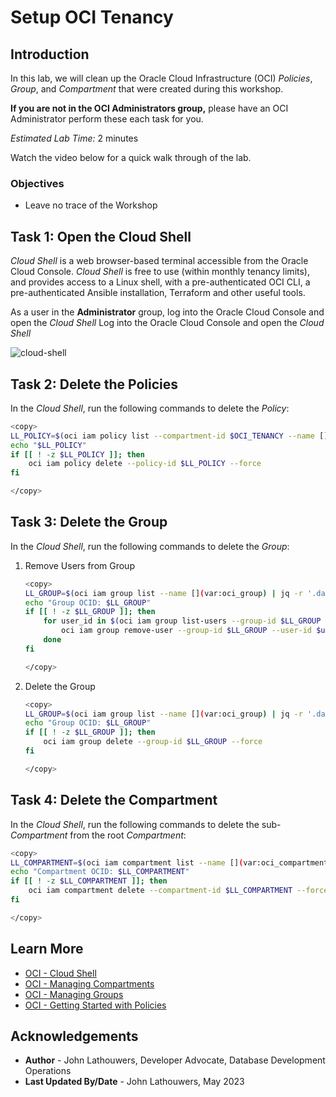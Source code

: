 # Setup OCI Tenancy

## Introduction

In this lab, we will clean up the Oracle Cloud Infrastructure (OCI) *Policies*, *Group*, and *Compartment* that were created during this workshop.

<if type="tenancy">**If you are not in the OCI Administrators group,** please have an OCI Administrator perform these each task for you.</fi>

*Estimated Lab Time:* 2 minutes

Watch the video below for a quick walk through of the lab.
[](youtube:zNKxJjkq0Pw)

### Objectives

* Leave no trace of the Workshop

## Task 1: Open the Cloud Shell

*Cloud Shell* is a web browser-based terminal accessible from the Oracle Cloud Console. *Cloud Shell* is free to use (within monthly tenancy limits), and provides access to a Linux shell, with a pre-authenticated OCI CLI, a pre-authenticated Ansible installation, Terraform and other useful tools.

<if type="tenancy">As a user in the **Administrator** group, log into the Oracle Cloud Console and open the *Cloud Shell*</fi>
<if type="freetier">Log into the Oracle Cloud Console and open the *Cloud Shell*</fi>

![cloud-shell](https://oracle-livelabs.github.io/common/images/console/cloud-shell.png)

## Task 2: Delete the Policies

In the *Cloud Shell*, run the following commands to delete the *Policy*:

```bash
<copy>
LL_POLICY=$(oci iam policy list --compartment-id $OCI_TENANCY --name [](var:oci_group)_POLICY --raw-output | jq -r '.data[].id')
echo "$LL_POLICY"
if [[ ! -z $LL_POLICY ]]; then
    oci iam policy delete --policy-id $LL_POLICY --force
fi

</copy>
```

## Task 3: Delete the Group

In the *Cloud Shell*, run the following commands to delete the *Group*:

1. Remove Users from Group

    ```bash
    <copy>
    LL_GROUP=$(oci iam group list --name [](var:oci_group) | jq -r '.data[].id')
    echo "Group OCID: $LL_GROUP"
    if [[ ! -z $LL_GROUP ]]; then
        for user_id in $(oci iam group list-users --group-id $LL_GROUP | jq -r '.data[].id'); do
            oci iam group remove-user --group-id $LL_GROUP --user-id $user_id --force
        done
    fi

    </copy>
    ```

2. Delete the Group

    ```bash
    <copy>
    LL_GROUP=$(oci iam group list --name [](var:oci_group) | jq -r '.data[].id')
    echo "Group OCID: $LL_GROUP"
    if [[ ! -z $LL_GROUP ]]; then
        oci iam group delete --group-id $LL_GROUP --force
    fi

    </copy>
    ```

## Task 4: Delete the Compartment

In the *Cloud Shell*, run the following commands to delete the sub-*Compartment* from the root *Compartment*:

```bash
<copy>
LL_COMPARTMENT=$(oci iam compartment list --name [](var:oci_compartment) | jq -r '.data[].id')
echo "Compartment OCID: $LL_COMPARTMENT"
if [[ ! -z $LL_COMPARTMENT ]]; then
    oci iam compartment delete --compartment-id $LL_COMPARTMENT --force
fi

</copy>
```

## Learn More

* [OCI - Cloud Shell](https://docs.oracle.com/en-us/iaas/Content/API/Concepts/cloudshellintro.htm)
* [OCI - Managing Compartments](https://docs.oracle.com/en-us/iaas/Content/Identity/Tasks/managingcompartments.htm)
* [OCI - Managing Groups](https://docs.oracle.com/en-us/iaas/Content/Identity/Tasks/managinggroups.htm)
* [OCI - Getting Started with Policies](https://docs.oracle.com/en-us/iaas/Content/Identity/Concepts/policygetstarted.htm)

## Acknowledgements

* **Author** - John Lathouwers, Developer Advocate, Database Development Operations
* **Last Updated By/Date** - John Lathouwers, May 2023

